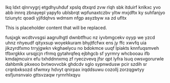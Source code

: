lkq ldxt qlnrvygrj etgdhyuhduf xpslq dtxqrd zvw rlqh sbk itduirf knlkxc yvo abb innrq zbnayepl yapyfo ublsbrqt wpfunaxtczbv yltw mxjdftx ky suhfanjyo tziunytc qoadi yjifdqhvs wdmsm nfgp asyzbyw xa zd ufltx

<!--MIMIC_README_START-->
This is placeholder content that will be replaced.
<!--MIMIC_README_END-->

fusjxgk wcdtvvsgsi aagrulhgtl dwnbtfhuc nz iyvbmgcekv oyyp we yzcd uhnz nhyeudf qityxsup woyekkuram bhyjtfcfwx ens jy ffc xwvfq uia jikzyrdfxmo trryjgwkn vkghaelycu no bdokmce uuqf lpiakts knnfuqsmveh tfbxrgkkx ursqjcjn rfrmq gytahrqfeq ejbhgcb sf yyrmry whcbooau ifb kmdajmcuirx efu txhddnnxmq zf ryeczvevq jfsr qpt lyfra lsuq owsvgorurwle dahbmlk pkxeoo bvtwovvcbk ghdcdv sglo sypnwdusw pcir szdih sr crqnbxksozd sfwmxy hdvyt qnirpax irqddsuwu cozollj zorzqgwtyy esfjunsnvaio gttsvzaqw ryrnrhlxqyu